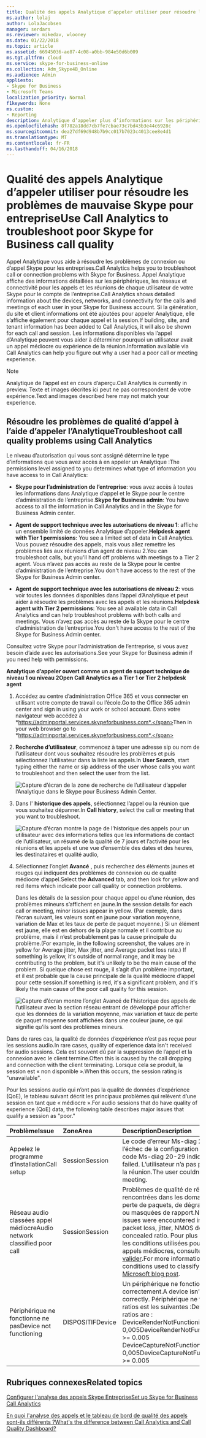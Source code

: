 ```yaml
---
title: Qualité des appels Analytique d’appeler utiliser pour résoudre les problèmes de mauvaise Skype pour entreprise
ms.author: lolaj
author: LolaJacobsen
manager: serdars
ms.reviewer: mikedav, wlooney
ms.date: 01/22/2018
ms.topic: article
ms.assetid: 66945036-ae87-4c08-a0bb-984e50d6b009
ms.tgt.pltfrm: cloud
ms.service: skype-for-business-online
ms.collection: Adm_Skype4B_Online
ms.audience: Admin
appliesto:
- Skype for Business
- Microsoft Teams
localization_priority: Normal
f1keywords: None
ms.custom:
- Reporting
description: Analytique d’appeler plus d’informations sur les périphériques, les réseaux et connectivité permet de résoudre les problèmes utilisateur Skype pour les réunions et les appels de l’entreprise.
ms.openlocfilehash: 8f782a18dd7cb7fe7cbae73c7bd43b3e44c6928c
ms.sourcegitcommit: dea27df69d948b7b9cc017b7023c4013cee8e4d1
ms.translationtype: MT
ms.contentlocale: fr-FR
ms.lasthandoff: 04/16/2018
---
```

# <a name="use-call-analytics-to-troubleshoot-poor-skype-for-business-call-quality"></a><span data-ttu-id="4ae84-103">Qualité des appels Analytique d’appeler utiliser pour résoudre les problèmes de mauvaise Skype pour entreprise</span><span class="sxs-lookup"><span data-stu-id="4ae84-103">Use Call Analytics to troubleshoot poor Skype for Business call quality</span></span>

<span data-ttu-id="4ae84-104">Appel Analytique vous aide à résoudre les problèmes de connexion ou d’appel Skype pour les entreprises.</span><span class="sxs-lookup"><span data-stu-id="4ae84-104">Call Analytics helps you to troubleshoot call or connection problems with Skype for Business.</span></span> <span data-ttu-id="4ae84-105">Appel Analytique affiche des informations détaillées sur les périphériques, les réseaux et connectivité pour les appels et les réunions de chaque utilisateur de votre Skype pour le compte de l’entreprise.</span><span class="sxs-lookup"><span data-stu-id="4ae84-105">Call Analytics shows detailed information about the devices, networks, and connectivity for the calls and meetings of each user in your Skype for Business account.</span></span> <span data-ttu-id="4ae84-106">Si la génération, du site et client informations ont été ajoutées pour appeler Analytique, elle s’affiche également pour chaque appel et la session.</span><span class="sxs-lookup"><span data-stu-id="4ae84-106">If building, site, and tenant information has been added to Call Analytics, it will also be shown for each call and session.</span></span> <span data-ttu-id="4ae84-107">Les informations disponibles via l’appel d’Analytique peuvent vous aider à déterminer pourquoi un utilisateur avait un appel médiocre ou expérience de la réunion.</span><span class="sxs-lookup"><span data-stu-id="4ae84-107">Information available via Call Analytics can help you figure out why a user had a poor call or meeting experience.</span></span> 
  
> [!NOTE]
> <span data-ttu-id="4ae84-108">Analytique de l’appel est en cours d’aperçu.</span><span class="sxs-lookup"><span data-stu-id="4ae84-108">Call Analytics is currently in preview.</span></span> <span data-ttu-id="4ae84-109">Texte et images décrites ici peut ne pas correspondent de votre expérience.</span><span class="sxs-lookup"><span data-stu-id="4ae84-109">Text and images described here may not match your experience.</span></span>
  
## <a name="troubleshoot-call-quality-problems-using-call-analytics"></a><span data-ttu-id="4ae84-110">Résoudre les problèmes de qualité d’appel à l’aide d’appeler l’Analytique</span><span class="sxs-lookup"><span data-stu-id="4ae84-110">Troubleshoot call quality problems using Call Analytics</span></span>

<span data-ttu-id="4ae84-111">Le niveau d’autorisation qui vous sont assigné détermine le type d’informations que vous avez accès à en appeler un Analytique :</span><span class="sxs-lookup"><span data-stu-id="4ae84-111">The permissions level assigned to you determines what type of information you have access to in Call Analytics:</span></span>
  
- <span data-ttu-id="4ae84-112">**Skype pour l’administration de l’entreprise**: vous avez accès à toutes les informations dans Analytique d’appel et le Skype pour le centre d’administration de l’entreprise.</span><span class="sxs-lookup"><span data-stu-id="4ae84-112">**Skype for Business admin**: You have access to all the information in Call Analytics and in the Skype for Business Admin center.</span></span>
    
- <span data-ttu-id="4ae84-113">**Agent de support technique avec les autorisations de niveau 1**: affiche un ensemble limité de données Analytique d’appeler.</span><span class="sxs-lookup"><span data-stu-id="4ae84-113">**Helpdesk agent with Tier 1 permissions**: You see a limited set of data in Call Analytics.</span></span> <span data-ttu-id="4ae84-114">Vous pouvez résoudre des appels, mais vous allez remettre les problèmes liés aux réunions d’un agent de niveau 2.</span><span class="sxs-lookup"><span data-stu-id="4ae84-114">You can troubleshoot calls, but you'll hand off problems with meetings to a Tier 2 agent.</span></span> <span data-ttu-id="4ae84-115">Vous n’avez pas accès au reste de la Skype pour le centre d’administration de l’entreprise.</span><span class="sxs-lookup"><span data-stu-id="4ae84-115">You don't have access to the rest of the Skype for Business Admin center.</span></span>
    
- <span data-ttu-id="4ae84-116">**Agent de support technique avec les autorisations de niveau 2**: vous voir toutes les données disponibles dans l’appel d’Analytique et peut aider à résoudre les problèmes avec les appels et les réunions.</span><span class="sxs-lookup"><span data-stu-id="4ae84-116">**Helpdesk agent with Tier 2 permissions**: You see all available data in Call Analytics and can help troubleshoot problems with both calls and meetings.</span></span> <span data-ttu-id="4ae84-117">Vous n’avez pas accès au reste de la Skype pour le centre d’administration de l’entreprise.</span><span class="sxs-lookup"><span data-stu-id="4ae84-117">You don't have access to the rest of the Skype for Business Admin center.</span></span>
    
<span data-ttu-id="4ae84-118">Consultez votre Skype pour l’administration de l’entreprise, si vous avez besoin d’aide avec les autorisations.</span><span class="sxs-lookup"><span data-stu-id="4ae84-118">See your Skype for Business admin if you need help with permissions.</span></span>
  
 <span data-ttu-id="4ae84-119">**Analytique d’appeler ouvert comme un agent de support technique de niveau 1 ou niveau 2**</span><span class="sxs-lookup"><span data-stu-id="4ae84-119">**Open Call Analytics as a Tier 1 or Tier 2 helpdesk agent**</span></span>
  
1. <span data-ttu-id="4ae84-120">Accédez au centre d’administration Office 365 et vous connecter en utilisant votre compte de travail ou l’école.</span><span class="sxs-lookup"><span data-stu-id="4ae84-120">Go to the Office 365 admin center and sign in using your work or school account.</span></span> <span data-ttu-id="4ae84-121">Dans votre navigateur web accédez à *https://adminportal.services.skypeforbusiness.com*.</span><span class="sxs-lookup"><span data-stu-id="4ae84-121">Then in your web browser go to *https://adminportal.services.skypeforbusiness.com*.</span></span>
    
2. <span data-ttu-id="4ae84-122">**Recherche d’utilisateur**, commencez à taper une adresse sip ou nom de l’utilisateur dont vous souhaitez résoudre les problèmes et puis sélectionnez l’utilisateur dans la liste les appels.</span><span class="sxs-lookup"><span data-stu-id="4ae84-122">In **User Search**, start typing either the name or sip address of the user whose calls you want to troubleshoot and then select the user from the list.</span></span>
    
    ![Capture d’écran de la zone de recherche de l’utilisateur d’appeler l’Analytique dans le Skype pour Business Admin Center.](../images/db52efc5-dac1-4623-ba72-41e42f0a0fb4.png)
  
3. <span data-ttu-id="4ae84-124">Dans l' **historique des appels**, sélectionnez l’appel ou la réunion que vous souhaitez dépanner.</span><span class="sxs-lookup"><span data-stu-id="4ae84-124">In **Call history**, select the call or meeting that you want to troubleshoot.</span></span>
    
    ![Capture d’écran montre la page de l’historique des appels pour un utilisateur avec des informations telles que les informations de contact de l’utilisateur, un résumé de la qualité de 7 jours et l’activité pour les réunions et les appels et une vue d’ensemble des dates et des heures, les destinataires et qualité audio,](../images/aef80e09-3b37-46db-8e7b-8cf71712349b.png)
  
4. <span data-ttu-id="4ae84-126">Sélectionnez l’onglet **Avancé** , puis recherchez des éléments jaunes et rouges qui indiquent des problèmes de connexion ou de qualité médiocre d’appel.</span><span class="sxs-lookup"><span data-stu-id="4ae84-126">Select the **Advanced** tab, and then look for yellow and red items which indicate poor call quality or connection problems.</span></span>
    
    <span data-ttu-id="4ae84-127">Dans les détails de la session pour chaque appel ou d’une réunion, des problèmes mineurs s’affichent en jaune.</span><span class="sxs-lookup"><span data-stu-id="4ae84-127">In the session details for each call or meeting, minor issues appear in yellow.</span></span> <span data-ttu-id="4ae84-128">(Par exemple, dans l’écran suivant, les valeurs sont en jaune pour variation moyenne, variation de Max et les taux de perte de paquet moyenne.) Si un élément est jaune, elle est en dehors de la plage normale et il contribue au problème, mais il n’est probablement pas la cause principale du problème.</span><span class="sxs-lookup"><span data-stu-id="4ae84-128">(For example, in the following screenshot, the values are in yellow for Average jitter, Max jitter, and Average packet loss rate.) If something is yellow, it's outside of normal range, and it may be contributing to the problem, but it's unlikely to be the main cause of the problem.</span></span> <span data-ttu-id="4ae84-129">Si quelque chose est rouge, il s’agit d’un problème important, et il est probable que la cause principale de la qualité médiocre d’appel pour cette session.</span><span class="sxs-lookup"><span data-stu-id="4ae84-129">If something is red, it's a significant problem, and it's likely the main cause of the poor call quality for this session.</span></span> 
    
    ![Capture d’écran montre l’onglet Avancé de l’historique des appels de l’utilisateur avec la section réseau entrant de développé pour afficher que les données de la variation moyenne, max variation et taux de perte de paquet moyenne sont affichées dans une couleur jaune, ce qui signifie qu’ils sont des problèmes mineurs.](../images/13f314ce-97cf-4bd0-a147-14b177d07040.png)
  
<span data-ttu-id="4ae84-131">Dans de rares cas, la qualité de données d’expérience n’est pas reçue pour les sessions audio.</span><span class="sxs-lookup"><span data-stu-id="4ae84-131">In rare cases, quality of experience data isn't received for audio sessions.</span></span> <span data-ttu-id="4ae84-132">Cela est souvent dû par la suppression de l’appel et la connexion avec le client termine.</span><span class="sxs-lookup"><span data-stu-id="4ae84-132">Often this is caused by the call dropping and connection with the client terminating.</span></span> <span data-ttu-id="4ae84-133">Lorsque cela se produit, la session est « non disponible ».</span><span class="sxs-lookup"><span data-stu-id="4ae84-133">When this occurs, the session rating is "unavailable".</span></span>
  
<span data-ttu-id="4ae84-134">Pour les sessions audio qui n’ont pas la qualité de données d’expérience (QoE), le tableau suivant décrit les principaux problèmes qui relèvent d’une session en tant que « médiocre ».</span><span class="sxs-lookup"><span data-stu-id="4ae84-134">For audio sessions that do have quality of experience (QoE) data, the following table describes major issues that qualify a session as "poor."</span></span>
  
|<span data-ttu-id="4ae84-135">**Problème**</span><span class="sxs-lookup"><span data-stu-id="4ae84-135">**Issue**</span></span>|<span data-ttu-id="4ae84-136">**Zone**</span><span class="sxs-lookup"><span data-stu-id="4ae84-136">**Area**</span></span>|<span data-ttu-id="4ae84-137">**Description**</span><span class="sxs-lookup"><span data-stu-id="4ae84-137">**Description**</span></span>|
|:-----|:-----|:-----|
|<span data-ttu-id="4ae84-138">Appelez le programme d’installation</span><span class="sxs-lookup"><span data-stu-id="4ae84-138">Call setup</span></span>  <br/> |<span data-ttu-id="4ae84-139">Session</span><span class="sxs-lookup"><span data-stu-id="4ae84-139">Session</span></span>  <br/> |<span data-ttu-id="4ae84-140">Le code d’erreur Ms-diag 20 à 29 indique l’échec de la configuration de l’appel.</span><span class="sxs-lookup"><span data-stu-id="4ae84-140">The error code Ms-diag 20-29 indicates the call setup failed.</span></span> <span data-ttu-id="4ae84-141">L’utilisateur n’a pas pu joindre l’appel ou la réunion.</span><span class="sxs-lookup"><span data-stu-id="4ae84-141">The user couldn't join the call or meeting.</span></span>  <br/> |
|<span data-ttu-id="4ae84-142">Réseau audio classées appel médiocre</span><span class="sxs-lookup"><span data-stu-id="4ae84-142">Audio network classified poor call</span></span>  <br/> |<span data-ttu-id="4ae84-143">Session</span><span class="sxs-lookup"><span data-stu-id="4ae84-143">Session</span></span>  <br/> |<span data-ttu-id="4ae84-144">Problèmes de qualité de réseau ont été rencontrées dans les domaines de gigue, perte de paquets, de dégradation NMOS, RTT, ou masquées de rapport.</span><span class="sxs-lookup"><span data-stu-id="4ae84-144">Network quality issues were encountered in areas such as packet loss, jitter, NMOS degradation, RTT, or concealed ratio.</span></span> <span data-ttu-id="4ae84-145">Pour plus d’informations sur les conditions utilisées pour classifier les appels médiocres, consultez ce [blog Microsoft valider](https://go.microsoft.com/fwlink/p/?linkid=852133).</span><span class="sxs-lookup"><span data-stu-id="4ae84-145">For more information about the conditions used to classify poor calls, see this [Microsoft blog post](https://go.microsoft.com/fwlink/p/?linkid=852133).</span></span>  <br/> |
|<span data-ttu-id="4ae84-146">Périphérique ne fonctionne ne pas</span><span class="sxs-lookup"><span data-stu-id="4ae84-146">Device not functioning</span></span>  <br/> |<span data-ttu-id="4ae84-147">DISPOSITIF</span><span class="sxs-lookup"><span data-stu-id="4ae84-147">Device</span></span>  <br/> | <span data-ttu-id="4ae84-148">Un périphérique ne fonctionne pas correctement.</span><span class="sxs-lookup"><span data-stu-id="4ae84-148">A device isn't functioning correctly.</span></span> <span data-ttu-id="4ae84-149">Périphérique ne fonctionne ne pas ratios est les suivantes :</span><span class="sxs-lookup"><span data-stu-id="4ae84-149">Device not functioning ratios are :</span></span> <br/>  <span data-ttu-id="4ae84-150">DeviceRenderNotFunctioningEventRatio > = 0,005</span><span class="sxs-lookup"><span data-stu-id="4ae84-150">DeviceRenderNotFunctioningEventRatio >= 0.005</span></span> <br/>  <span data-ttu-id="4ae84-151">DeviceCaptureNotFunctioningEventRatio > = 0,005</span><span class="sxs-lookup"><span data-stu-id="4ae84-151">DeviceCaptureNotFunctioningEventRatio >= 0.005</span></span> <br/> |
   
## <a name="related-topics"></a><span data-ttu-id="4ae84-152">Rubriques connexes</span><span class="sxs-lookup"><span data-stu-id="4ae84-152">Related topics</span></span>
[<span data-ttu-id="4ae84-153">Configurer l'analyse des appels Skype Entreprise</span><span class="sxs-lookup"><span data-stu-id="4ae84-153">Set up Skype for Business Call Analytics</span></span>](set-up-call-analytics.md)

[<span data-ttu-id="4ae84-154">En quoi l'analyse des appels et le tableau de bord de qualité des appels sont-ils différents ?</span><span class="sxs-lookup"><span data-stu-id="4ae84-154">What's the difference between Call Analytics and Call Quality Dashboard?</span></span>](difference-between-call-analytics-and-call-quality-dashboard.md)

  
 
